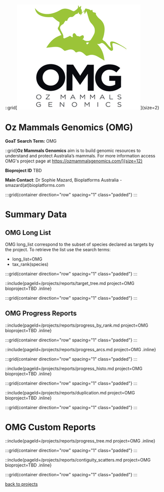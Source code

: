 ::grid[![GoaT](/static/images/omg-logo.jpeg)]{size=2}

# Oz Mammals Genomics (OMG)

**GoaT Search Term:** OMG

::grid[**Oz Mammals Genomics** aim is to build genomic resources to understand and protect Australia’s mammals. For more information access OMG's project page at https://ozmammalsgenomics.com/]{size=12}

**Bioproject ID** TBD

**Main Contact**: Dr Sophie Mazard, Bioplatforms Australia - smazard(at)bioplatforms.com

:::grid{container direction="row" spacing="1" class="padded"}
:::

# Summary Data

## OMG Long List

OMG long_list correspond to the subset of species declared as targets by the project. To retrieve the list use the search terms:

- long_list=OMG
- tax_rank(species)

:::grid{container direction="row" spacing="1" class="padded"}
:::

::include{pageId=/projects/reports/target_tree.md project=OMG bioproject=TBD .inline}

:::grid{container direction="row" spacing="1" class="padded"}
:::

## OMG Progress Reports

::include{pageId=/projects/reports/progress_by_rank.md project=OMG bioproject=TBD .inline}

:::grid{container direction="row" spacing="1" class="padded"}
:::

::include{pageId=/projects/reports/progress_arcs.md project=OMG .inline}

:::grid{container direction="row" spacing="1" class="padded"}
:::

::include{pageId=/projects/reports/progress_histo.md project=OMG bioproject=TBD .inline}

:::grid{container direction="row" spacing="1" class="padded"}
:::

::include{pageId=/projects/reports/duplication.md project=OMG bioproject=TBD .inline}

:::grid{container direction="row" spacing="1" class="padded"}
:::

# OMG Custom Reports

::include{pageId=/projects/reports/progress_tree.md project=OMG .inline}

:::grid{container direction="row" spacing="1" class="padded"}
:::

::include{pageId=/projects/reports/contiguity_scatters.md project=OMG bioproject=TBD .inline}

:::grid{container direction="row" spacing="1" class="padded"}
:::

[back to projects](/projects)
